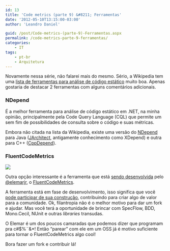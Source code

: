 ```yaml
---
id: 13
title: 'Code metrics (parte 9) &#8211; Ferramentas'
date: '2012-05-10T13:15:00-03:00'
author: 'Leandro Daniel'

guid: /post/Code-metrics-(parte-9)-Ferramentas.aspx
permalink: /code-metrics-parte-9-ferramentas/
categories:
    - IT
tags:
    - pt-br
    - Arquitetura
---
```


Novamente nessa série, não falarei mais do mesmo. Sério, a Wikipedia tem uma [lista de ferramentas para análise de código estático](http://en.wikipedia.org/wiki/List_of_tools_for_static_code_analysis) muito boa. Apenas gostaria de destacar 2 ferramentas com alguns comentários adicionais.

### NDepend

É a melhor ferramenta para análise de código estático em .NET, na minha opinião, principalmente pela Code Query Language (CQL) que permite um sem fim de possibilidades de consulta sobre o código e suas métricas.

Embora não citada na lista da Wikipedia, existe uma versão do [NDepend](http://www.ndepend.com) para Java ([JArchitect](http://www.javadepend.com/), antigamente conhecimento como XDepend) e outra para C++ ([CppDepend](http://www.cppdepend.com/)).

### FluentCodeMetrics

![](http://leandrodaniel.com/pics/memeNice.png)

Outra opção interessante é a ferramenta que está [sendo desenvolvida](http://elemarjr.net/tag/fluentcodemetrics/) pelo [@elemarjr](http://twitter.com/elemarjr), o [FluentCodeMetrics](https://github.com/ElemarJR/FluentCodeMetrics).

A ferramenta está em fase de desenvolvimento, isso significa que você [pode participar de sua construção](https://github.com/ElemarJR/FluentCodeMetrics), contribuindo para criar algo de valor para a comunidade. Ok, filantropia não é o melhor motivo para dar um fork e ajudar. Mas você terá a oportunidade de brincar com SpecFlow, BDD, Mono.Cecil, NUnit e outras *libraries* transudas.

O Elemar é um dos poucos camaradas que podemos dizer que programam pra c#$%¨&amp;\*! Então “parear” com ele em um OSS já é motivo suficiente para tornar o FluentCodeMetrics algo cool!

Bora fazer um fork e contribuir lá!
